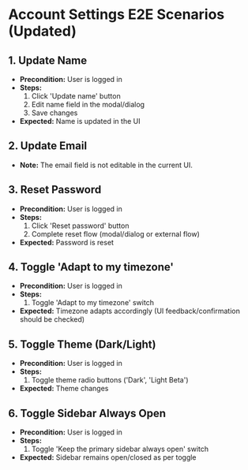 # Account Settings E2E Scenarios (Updated)

## 1. Update Name

- **Precondition:** User is logged in
- **Steps:**
  1. Click 'Update name' button
  2. Edit name field in the modal/dialog
  3. Save changes
- **Expected:** Name is updated in the UI

## 2. Update Email

- **Note:** The email field is not editable in the current UI.

## 3. Reset Password

- **Precondition:** User is logged in
- **Steps:**
  1. Click 'Reset password' button
  2. Complete reset flow (modal/dialog or external flow)
- **Expected:** Password is reset

## 4. Toggle 'Adapt to my timezone'

- **Precondition:** User is logged in
- **Steps:**
  1. Toggle 'Adapt to my timezone' switch
- **Expected:** Timezone adapts accordingly (UI feedback/confirmation should be checked)

## 5. Toggle Theme (Dark/Light)

- **Precondition:** User is logged in
- **Steps:**
  1. Toggle theme radio buttons ('Dark', 'Light Beta')
- **Expected:** Theme changes

## 6. Toggle Sidebar Always Open

- **Precondition:** User is logged in
- **Steps:**
  1. Toggle 'Keep the primary sidebar always open' switch
- **Expected:** Sidebar remains open/closed as per toggle
